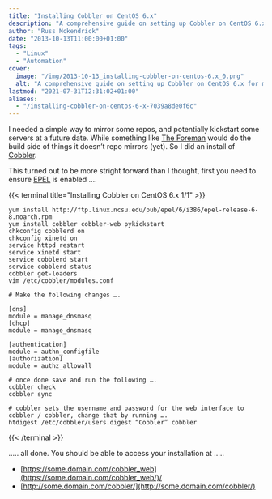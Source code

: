 ```yaml
---
title: "Installing Cobbler on CentOS 6.x"
description: "A comprehensive guide on setting up Cobbler on CentOS 6.x for mirroring repos and server kickstarts, including EPEL enablement and security setup."
author: "Russ Mckendrick"
date: "2013-10-13T11:00:00+01:00"
tags:
  - "Linux"
  - "Automation"
cover:
  image: "/img/2013-10-13_installing-cobbler-on-centos-6.x_0.png"
  alt: "A comprehensive guide on setting up Cobbler on CentOS 6.x for mirroring repos and server kickstarts, including EPEL enablement and security setup."
lastmod: "2021-07-31T12:31:02+01:00"
aliases:
  - "/installing-cobbler-on-centos-6-x-7039a8de0f6c"
---
```


I needed a simple way to mirror some repos, and potentially kickstart some servers at a future date. While something like [The Foreman](http://theforeman.org) would do the build side of things it doesn’t repo mirrors (yet). So I did an install of [Cobbler](http://www.cobblerd.org).

This turned out to be more stright forward than I thought, first you need to ensure [EPEL](http://fedoraproject.org/wiki/EPEL) is enabled ….

{{< terminal title="Installing Cobbler on CentOS 6.x 1/1" >}}
```
yum install http://ftp.linux.ncsu.edu/pub/epel/6/i386/epel-release-6-8.noarch.rpm
yum install cobbler cobbler-web pykickstart
chkconfig cobblerd on
chkconfig xinetd on
service httpd restart
service xinetd start
service cobblerd start
service cobblerd status
cobbler get-loaders
vim /etc/cobbler/modules.conf

# Make the following changes ….

[dns]
module = manage_dnsmasq
[dhcp]
module = manage_dnsmasq

[authentication]
module = authn_configfile
[authorization]
module = authz_allowall

# once done save and run the following ….
cobbler check
cobbler sync

# cobbler sets the username and password for the web interface to cobbler / cobbler, change that by running ….
htdigest /etc/cobbler/users.digest “Cobbler” cobbler
```
{{< /terminal >}}

….. all done. You should be able to access your installation at …..

- [https://some.domain.com/cobbler_web](https://some.domain.com/cobbler_web/)/
- [http://some.domain.com/cobbler/](http://some.domain.com/cobbler/)


